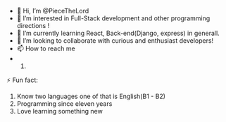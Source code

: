 - 👋 Hi, I’m @PieceTheLord
- 👀 I’m interested in Full-Stack development and other programming directions !
- 🌱 I’m currently learning React, Back-end(Django, express) in generall.
- 💞️ I’m looking to collaborate with curious and enthusiast developers!
- 📫 How to reach me
- 1. 
⚡ Fun fact:
  1. Know two languages one of that is English(B1 - B2)
  2. Programming since eleven years
  3. Love learning something new


<!---
PieceTheLord/PieceTheLord is a ✨ special ✨ repository because its `README.md` (this file) appears on your GitHub profile.
You can click the Preview link to take a look at your changes.
--->
